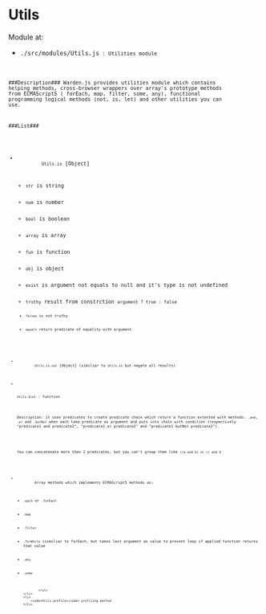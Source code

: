 Utils
=========

Module at: 
 - <code>./src/modules/Utils.js<code> : Utilities module

###Description###
 Warden.js provides utilities module which contains helping methods, cross-browser wrappers over array's prototype methods from ECMAScript5 ( forEach,  map, filter, some, any), functional programming logical methods (not, is, let) and other utilities you can use.

###List###
<ul>
	<li>
		<code>Utils.is</code> [Object] 
		<ul>
			<li><code>str</code> is string</li>
			<li><code>num</code> is number</li>
			<li><code>bool</code> is boolean</li>
			<li><code>array</code> is array</li>
			<li><code>fun</code> is function</li>
			<li><code>obj</code> is object</li>
			<li><code>exist</code> is argument not equals to null and it's type is not undefined</li>
			<li><code>truthy</code> result from constrction <code>argument ? true : false<code></li>
			<li><code>falsee</code> is not truthy</li>
			<li><code>equals</code> return predicate of equality with argument</li>
		</ul>
	</li>
	<li>
		<code>Utils.is.not</code> [Object] (similiar to <code>Utils.is</code> but negate all results)
	</li>
	<li>
		<p><code>Utils.$let</code> : function </p>
		<p>Description: it uses predicates to create predicate chain which return a function extented with methods: <code>.and</code>, <code>.or</code> and <code>.butNot</code> when each take predicate as argument and puts into chain with condition (respectively "predicate1 and predicate2", "predicate1 or predicate2" and "predicate1 butNot predicate2"). 
		</p>
		<p>You can concatenate more than 2 predicates, but you can't group them like <code>((a and b) or c) and d</code></p>
	</li>
	<li>
		Array methods which implements ECMAScript5 methods as:
			<ul>
				<li><code>.each</code> or <code>.forEach</code></li>
				<li><code>.map</code></li>
				<li><code>.filter</code></li>
				<li><code>.forWhile</code> (similiar to forEach, but takes last argument as value to prevent loop if applied function returns that value </li>
				<li><code>.any</code></li>
				<li><code>.some</code></li>

			</ul>
	</li>
	<li> 
		<code>Utils.profile</code> profiling method
	</li>
</ul>
